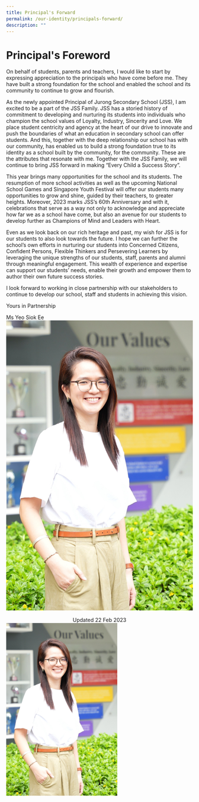```yaml
---
title: Principal's Forward
permalink: /our-identity/principals-forward/
description: ""
---
```

Principal's Foreword
====================
On behalf of students, parents and teachers, I would like to start by expressing appreciation to the principals who have come before me. They have built a strong foundation for the school and enabled the school and its community to continue to grow and flourish.  

As the newly appointed Principal of Jurong Secondary School (JSS), I am excited to be a part of the JSS Family. JSS has a storied history of commitment to developing and nurturing its students into individuals who champion the school values of Loyalty, Industry, Sincerity and Love. We place student centricity and agency at the heart of our drive to innovate and push the boundaries of what an education in secondary school can offer students. And this, together with the deep relationship our school has with our community, has enabled us to build a strong foundation true to its identity as a school built by the community, for the community. These are the attributes that resonate with me. Together with the JSS Family, we will continue to bring JSS forward in making “Every Child a Success Story”.

This year brings many opportunities for the school and its students. The resumption of more school activities as well as the upcoming National School Games and Singapore Youth Festival will offer our students many opportunities to grow and shine, guided by their teachers, to greater heights. Moreover, 2023 marks JSS’s 60th Anniversary and with it, celebrations that serve as a way not only to acknowledge and appreciate how far we as a school have come, but also an avenue for our students to develop further as Champions of Mind and Leaders with Heart.

Even as we look back on our rich heritage and past, my wish for JSS is for our students to also look towards the future. I hope we can further the school’s own efforts in nurturing our students into Concerned Citizens, Confident Persons, Flexible Thinkers and Persevering Learners by leveraging the unique strengths of our students, staff, parents and alumni through meaningful engagement. This wealth of experience and expertise can support our students’ needs, enable their growth and empower them to author their own future success stories.

I look forward to working in close partnership with our stakeholders to continue to develop our school, staff and students in achieving this vision.

Yours in Partnership

Ms Yeo Siok Ee
![](/images/Principal%20Ms%20Yeo.jpeg)
<center> Updated 22 Feb 2023 </center>
<img src="/images/Principal%20Ms%20Yeo.jpeg" style="height: auto;width:300px;">